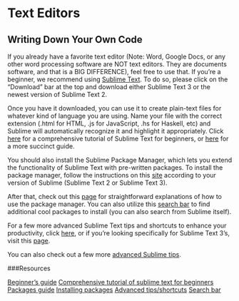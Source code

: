 
Text Editors
===========================

Writing Down Your Own Code
------------------------
If you already have a favorite text editor (Note: Word, Google Docs, or any other word processing software are NOT text editors. They are documents software, and that is a BIG DIFFERENCE), feel free to use that. If you’re a beginner, we recommend using [Sublime Text](https://www.sublimetext.com/). To do so, please click on the “Download” bar at the top and download either Sublime Text 3 or the newest version of Sublime Text 2. 

Once you have it downloaded, you can use it to create plain-text files for whatever kind of language you are using. Name your file with the correct extension (.html for HTML, .js for JavaScript, .hs for Haskell, etc) and Sublime will automatically recognize it and highlight it appropriately. Click [here](https://www.tutorialspoint.com/sublime_text/index.htm) for a comprehensive tutorial of Sublime Text for beginners, or [here](https://www.loginradius.com/blog/async/beginners-guide-for-sublime-text/) for a more succinct guide.

You should also install the Sublime Package Manager, which lets you extend the functionality of Sublime Text with pre-written packages. To install the package manager, follow the instructions on this [site](https://packagecontrol.io/installation) according to your version of Sublime (Sublime Text 2 or Sublime Text 3).

After that, check out this [page](https://packagecontrol.io/docs/usage) for straightforward explanations of how to use the package manager. You can also utilize this [search bar](https://packagecontrol.io/search) to find additional cool packages to install (you can also search from Sublime itself).

For a few more advanced Sublime Text tips and shortcuts to enhance your productivity, click [here](https://www.smashingmagazine.com/2016/06/shortcuts-and-tips-for-improving-your-productivity-with-sublime-text/), or if you’re looking specifically for Sublime Text 3’s, visit this [page](https://generalassemb.ly/blog/sublime-text-3-tips-tricks-shortcuts/).

You can also check out a few more [advanced Sublime tips](http://www.webdesignermag.co.uk/inspiration/10-must-know-sublime-text-2-tips/). 

###Resources

[Beginner’s guide](https://www.loginradius.com/blog/async/beginners-guide-for-sublime-text/)
[Comprehensive tutorial of sublime text for beginners](https://www.tutorialspoint.com/sublime_text/index.htm)
[Packages guide](https://packagecontrol.io/docs/usage)
[Installing packages](https://packagecontrol.io/installation)
[Advanced tips/shortcuts](https://generalassemb.ly/blog/sublime-text-3-tips-tricks-shortcuts/)
[Search bar](https://packagecontrol.io/search)

